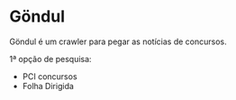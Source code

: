 # Göndul

Göndul é um crawler para pegar as notícias de concursos.

1ª opção de pesquisa:

* PCI concursos
* Folha Dirigida
